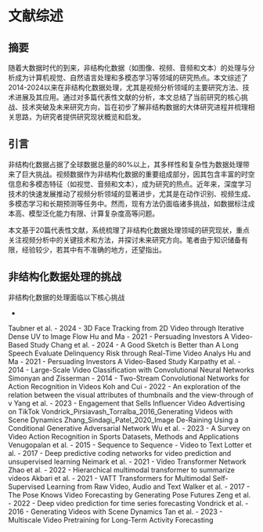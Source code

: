 # 文献综述

## 摘要

随着大数据时代的到来，非结构化数据（如图像、视频、音频和文本）的处理与分析成为计算机视觉、自然语言处理和多模态学习等领域的研究热点。本文综述了2014-2024以来在非结构化数据处理，尤其是视频分析领域的主要研究方法、技术进展及其应用。通过对多篇代表性文献的分析，本文总结了当前研究的核心挑战、技术突破及未来研究方向，旨在初步了解非结构数据的大体研究进程并梳理相关思路，为研究者提供研究现状概览和启发。

## 引言

非结构化数据占据了全球数据总量的80%以上，其多样性和复杂性为数据处理带来了巨大挑战。视频数据作为非结构化数据的重要组成部分，因其包含丰富的时空信息和多模态特征（如视觉、音频和文本），成为研究的热点。近年来，深度学习技术的快速发展推动了视频分析领域的显著进步，尤其是在动作识别、视频生成、多模态学习和长期预测等任务中。然而，现有方法仍面临诸多挑战，如数据标注成本高、模型泛化能力有限、计算复杂度高等问题。

本文基于20篇代表性文献，系统梳理了非结构化数据处理领域的研究现状，重点关注视频分析中的关键技术和方法，并探讨未来研究方向。笔者由于知识储备有限，经验较少，若其中有不准确的地方，还望指出。

## 非结构化数据处理的挑战

非结构化数据的处理面临以下核心挑战

- 







Taubner et al. - 2024 - 3D Face Tracking from 2D Video through Iterative Dense UV to Image Flow
Hu and Ma - 2021 - Persuading Investors A Video-Based Study
Chang et al. - 2024 - A Good Sketch is Better than A Long Speech Evaluate Delinquency Risk through Real-Time Video Analys
Hu and Ma - 2021 - Persuading Investors A Video-Based Study
Karpathy et al. - 2014 - Large-Scale Video Classification with Convolutional Neural Networks
Simonyan and Zisserman - 2014 - Two-Stream Convolutional Networks for Action Recognition in Videos
Koh and Cui - 2022 - An exploration of the relation between the visual attributes of thumbnails and the view-through of v
Yang et al. - 2023 - Engagement that Sells Influencer Video Advertising on TikTok
Vondrick_Pirsiavash_Torralba_2016_Generating Videos with Scene Dynamics
Zhang_Sindagi_Patel_2020_Image De-Raining Using a Conditional Generative Adversarial Network
Wu et al. - 2023 - A Survey on Video Action Recognition in Sports Datasets, Methods and Applications
Venugopalan et al. - 2015 - Sequence to Sequence - Video to Text
Lotter et al. - 2017 - Deep predictive coding networks for video prediction and unsupervised learning
Neimark et al. - 2021 - Video Transformer Network
Zhao et al. - 2022 - Hierarchical multimodal transformer to summarize videos
Akbari et al. - 2021 - VATT Transformers for Multimodal Self-Supervised Learning from Raw Video, Audio and Text
Walker et al. - 2017 - The Pose Knows Video Forecasting by Generating Pose Futures
Zeng et al. - 2022 - Deep video prediction for time series forecasting
Vondrick et al. - 2016 - Generating Videos with Scene Dynamics
Tan et al. - 2023 - Multiscale Video Pretraining for Long-Term Activity Forecasting

